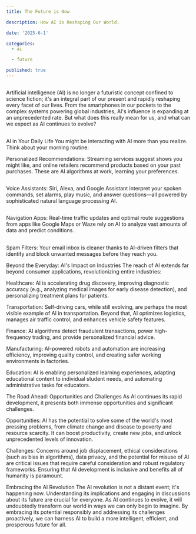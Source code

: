 ```yaml
---
title: The Future is Now

description: How AI is Reshaping Our World.

date: '2025-6-1'

categories:
  - ai

  - future

published: true
---
```


##

Artificial intelligence (AI) is no longer a futuristic concept confined to science fiction; it's an integral part of our present and rapidly reshaping every facet of our lives. From the smartphones in our pockets to the complex systems powering global industries, AI's influence is expanding at an unprecedented rate. But what does this really mean for us, and what can we expect as AI continues to evolve?

##

AI in Your Daily Life
You might be interacting with AI more than you realize. Think about your morning routine:

Personalized Recommendations: Streaming services suggest shows you might like, and online retailers recommend products based on your past purchases. These are AI algorithms at work, learning your preferences.

##

Voice Assistants: Siri, Alexa, and Google Assistant interpret your spoken commands, set alarms, play music, and answer questions—all powered by sophisticated natural language processing AI.

##

Navigation Apps: Real-time traffic updates and optimal route suggestions from apps like Google Maps or Waze rely on AI to analyze vast amounts of data and predict conditions.

##

Spam Filters: Your email inbox is cleaner thanks to AI-driven filters that identify and block unwanted messages before they reach you.

Beyond the Everyday: AI's Impact on Industries
The reach of AI extends far beyond consumer applications, revolutionizing entire industries:

Healthcare: AI is accelerating drug discovery, improving diagnostic accuracy (e.g., analyzing medical images for early disease detection), and personalizing treatment plans for patients.

Transportation: Self-driving cars, while still evolving, are perhaps the most visible example of AI in transportation. Beyond that, AI optimizes logistics, manages air traffic control, and enhances vehicle safety features.

Finance: AI algorithms detect fraudulent transactions, power high-frequency trading, and provide personalized financial advice.

Manufacturing: AI-powered robots and automation are increasing efficiency, improving quality control, and creating safer working environments in factories.

Education: AI is enabling personalized learning experiences, adapting educational content to individual student needs, and automating administrative tasks for educators.

The Road Ahead: Opportunities and Challenges
As AI continues its rapid development, it presents both immense opportunities and significant challenges.

Opportunities: AI has the potential to solve some of the world's most pressing problems, from climate change and disease to poverty and resource scarcity. It can boost productivity, create new jobs, and unlock unprecedented levels of innovation.

Challenges: Concerns around job displacement, ethical considerations (such as bias in algorithms), data privacy, and the potential for misuse of AI are critical issues that require careful consideration and robust regulatory frameworks. Ensuring that AI development is inclusive and benefits all of humanity is paramount.

Embracing the AI Revolution
The AI revolution is not a distant event; it's happening now. Understanding its implications and engaging in discussions about its future are crucial for everyone. As AI continues to evolve, it will undoubtedly transform our world in ways we can only begin to imagine. By embracing its potential responsibly and addressing its challenges proactively, we can harness AI to build a more intelligent, efficient, and prosperous future for all.
